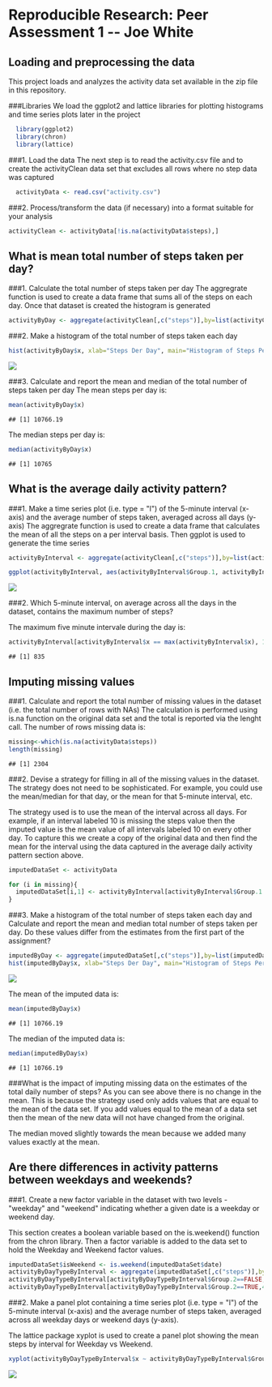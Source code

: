 # Reproducible Research: Peer Assessment 1 -- Joe White


## Loading and preprocessing the data
This project loads and analyzes the activity data set available in the zip file in this repository.



###Libraries
We load the ggplot2 and lattice libraries for plotting histograms and time series plots later in the project

```r
  library(ggplot2)
  library(chron)
  library(lattice)
```
###1. Load the data
The next step is to read the activity.csv file and to create the activityClean data set that excludes all rows where no step data was captured

```r
  activityData <- read.csv("activity.csv")
```

###2. Process/transform the data (if necessary) into a format suitable for your analysis

```r
activityClean <- activityData[!is.na(activityData$steps),]
```
  
## What is mean total number of steps taken per day?

###1. Calculate the total number of steps taken per day
The aggregrate function is used to create a data frame that sums all of the steps on each day. Once that dataset is created the histogram is generated

```r
activityByDay <- aggregate(activityClean[,c("steps")],by=list(activityClean$date),"sum")
```

###2. Make a histogram of the total number of steps taken each day

```r
hist(activityByDay$x, xlab="Steps Der Day", main="Histogram of Steps Per Day", ylab="Num Steps")
```

![](PA1_template_files/figure-html/unnamed-chunk-6-1.png) 

###3. Calculate and report the mean and median of the total number of steps taken per day
The mean steps per day is:

```r
mean(activityByDay$x)
```

```
## [1] 10766.19
```

The median steps per day is:

```r
median(activityByDay$x)
```

```
## [1] 10765
```

## What is the average daily activity pattern?

###1. Make a time series plot (i.e. type = "l") of the 5-minute interval (x-axis) and the average number of steps taken, averaged across all days (y-axis)
The aggregrate function is used to create a data frame that calculates the mean of all the steps on a per interval basis. Then ggplot is used to generate the time series


```r
activityByInterval <- aggregate(activityClean[,c("steps")],by=list(activityClean$interval),"mean")

ggplot(activityByInterval, aes(activityByInterval$Group.1, activityByInterval$x)) + geom_line() +xlab("Interval")+ylab("Mean Steps")+ggtitle("Mean steps by Interval in Day")
```

![](PA1_template_files/figure-html/unnamed-chunk-9-1.png) 

###2. Which 5-minute interval, on average across all the days in the dataset, contains the maximum number of steps?

The maximum five minute intervale during the day is:


```r
activityByInterval[activityByInterval$x == max(activityByInterval$x), 1]
```

```
## [1] 835
```

## Imputing missing values

###1. Calculate and report the total number of missing values in the dataset (i.e. the total number of rows with NAs)
The calculation is performed using is.na function on the original data set and the total is reported via the lenght call. The number of rows missing data is:

```r
missing<-which(is.na(activityData$steps))
length(missing)
```

```
## [1] 2304
```
###2. Devise a strategy for filling in all of the missing values in the dataset. The strategy does not need to be sophisticated. For example, you could use the mean/median for that day, or the mean for that 5-minute interval, etc.

The strategy used is to use the mean of the interval across all days. For example, if an interval labeled 10 is missing the steps value then the imputed value is the mean value of all intervals labeled 10 on every other day. To capture this we create a copy of the original data and then find the mean for the interval using the data captured in the average daily activity pattern section above.


```r
imputedDataSet <- activityData

for (i in missing){
  imputedDataSet[i,1] <- activityByInterval[activityByInterval$Group.1 == imputedDataSet[i,3],2]
}
```
###3. Make a histogram of the total number of steps taken each day and Calculate and report the mean and median total number of steps taken per day. Do these values differ from the estimates from the first part of the assignment? 


```r
imputedByDay <- aggregate(imputedDataSet[,c("steps")],by=list(imputedDataSet$date),"sum")
hist(imputedByDay$x, xlab="Steps Der Day", main="Histogram of Steps Per Day", ylab="Num Steps")
```

![](PA1_template_files/figure-html/unnamed-chunk-13-1.png) 

The mean of the imputed data is:

```r
mean(imputedByDay$x)
```

```
## [1] 10766.19
```

The median of the imputed data is:

```r
median(imputedByDay$x)
```

```
## [1] 10766.19
```

###What is the impact of imputing missing data on the estimates of the total daily number of steps?
As you can see above there is no change in the mean. This is because the strategy used only adds values that are equal to the mean of the data set. If you add values equal to the mean of a data set then the mean of the new data will not have changed from the original.

The median moved slightly towards the mean because we added many values exactly at the mean.

## Are there differences in activity patterns between weekdays and weekends?

###1. Create a new factor variable in the dataset with two levels - "weekday" and "weekend" indicating whether a given date is a weekday or weekend day.

This section creates a boolean variable based on the is.weekend() function from the chron library. Then a factor variable is added to the data set  to hold the Weekday and Weekend factor values.


```r
imputedDataSet$isWeekend <- is.weekend(imputedDataSet$date)
activityByDayTypeByInterval <- aggregate(imputedDataSet[,c("steps")],by=list(imputedDataSet$interval, imputedDataSet$isWeekend),"mean")
activityByDayTypeByInterval[activityByDayTypeByInterval$Group.2==FALSE,4] <- "Weekday"
activityByDayTypeByInterval[activityByDayTypeByInterval$Group.2==TRUE,4] <- "Weekend"
```

###2. Make a panel plot containing a time series plot (i.e. type = "l") of the 5-minute interval (x-axis) and the average number of steps taken, averaged across all weekday days or weekend days (y-axis).

The lattice package xyplot is used to create a panel plot showing the mean steps by interval for Weekday vs Weekend.


```r
xyplot(activityByDayTypeByInterval$x ~ activityByDayTypeByInterval$Group.1 | activityByDayTypeByInterval$V4, layout=c(1,2),activityByDayTypeByInterval,type="l", xlab="Activity Interval in Day", ylab="Mean of Steps by Interval", main="Mean Steps by Weekday vs Weekend by Interval")
```

![](PA1_template_files/figure-html/unnamed-chunk-17-1.png) 

